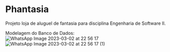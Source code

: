 # Phantasia
Projeto loja de aluguel de fantasia para disciplina Engenharia de Software II.

Modelagem do Banco de Dados:
![WhatsApp Image 2023-03-02 at 22 56 17](https://user-images.githubusercontent.com/87500899/222613752-cb960d30-5475-4a57-ae30-f228e698816c.jpeg)
![WhatsApp Image 2023-03-02 at 22 56 17 (1)](https://user-images.githubusercontent.com/87500899/222613668-04775665-7560-4552-86a9-4230bddbb2ab.jpeg)
